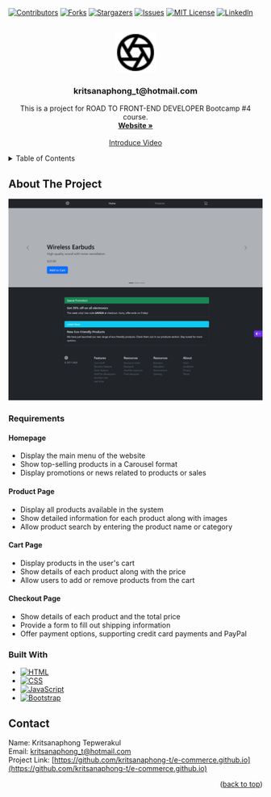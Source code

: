 <!-- Improved compatibility of back to top link: See: https://github.com/othneildrew/Best-README-Template/pull/73 -->
<a id="readme-top"></a>
<!--
*** Thanks for checking out the Best-README-Template. If you have a suggestion
*** that would make this better, please fork the repo and create a pull request
*** or simply open an issue with the tag "enhancement".
*** Don't forget to give the project a star!
*** Thanks again! Now go create something AMAZING! :D
-->



<!-- PROJECT SHIELDS -->
<!--
*** I'm using markdown "reference style" links for readability.
*** Reference links are enclosed in brackets [ ] instead of parentheses ( ).
*** See the bottom of this document for the declaration of the reference variables
*** for contributors-url, forks-url, etc. This is an optional, concise syntax you may use.
*** https://www.markdownguide.org/basic-syntax/#reference-style-links
-->
[![Contributors][contributors-shield]][contributors-url]
[![Forks][forks-shield]][forks-url]
[![Stargazers][stars-shield]][stars-url]
[![Issues][issues-shield]][issues-url]
[![MIT License][license-shield]][license-url]
[![LinkedIn][linkedin-shield]][linkedin-url]



<!-- PROJECT LOGO -->
<br />
<div align="center">
  <a href="https://github.com/kritsanaphong-t/e-commerce.github.io">
    <img src="img/logo.svg" alt="Logo" width="80" height="80">
  </a>

<h3 align="center">kritsanaphong_t@hotmail.com</h3>

  <p align="center">
    This is a project for ROAD TO FRONT-END DEVELOPER Bootcamp #4 course.
    <br />
    <a href="https://kritsanaphong-t.github.io/e-commerce.github.io"><strong>Website »</strong></a>
    <br />
    <br />
    <a href="https://youtube.com">Introduce Video</a>
  </p>
</div>



<!-- TABLE OF CONTENTS -->
<details>
  <summary>Table of Contents</summary>
  <ol>
    <li>
      <a href="#about-the-project">About The Project</a>
      <ul>
        <li><a href="#requirements">Requirements</a></li>
        <li><a href="#built-with">Built With</a></li>
      </ul>
    </li>
    <li><a href="#contact">Contact</a></li>
  </ol>
</details>



<!-- ABOUT THE PROJECT -->
## About The Project

[![Product Name Screen Shot][product-screenshot]](https://example.com)

### Requirements
#### Homepage
- Display the main menu of the website
- Show top-selling products in a Carousel format
- Display promotions or news related to products or sales

#### Product Page
- Display all products available in the system
- Show detailed information for each product along with images
- Allow product search by entering the product name or category

#### Cart Page
- Display products in the user's cart
- Show details of each product along with the price
- Allow users to add or remove products from the cart

#### Checkout Page
- Show details of each product and the total price
- Provide a form to fill out shipping information
- Offer payment options, supporting credit card payments and PayPal

### Built With

* [![HTML][HTML.com]][HTML-url]
* [![CSS][CSS.com]][CSS-url]
* [![JavaScript][JavaScript.com]][JavaScript-url]
* [![Bootstrap][Bootstrap.com]][Bootstrap-url]

<!-- CONTACT -->
## Contact

Name: Kritsanaphong Tepwerakul
<br>
Email: kritsanaphong_t@hotmail.com
<br>
Project Link: [https://github.com/kritsanaphong-t/e-commerce.github.io](https://github.com/kritsanaphong-t/e-commerce.github.io)

<p align="right">(<a href="#readme-top">back to top</a>)</p>



<!-- MARKDOWN LINKS & IMAGES -->
<!-- https://www.markdownguide.org/basic-syntax/#reference-style-links -->
[contributors-shield]: https://img.shields.io/github/contributors/kritsanaphong-t/e-commerce.github.io.svg?style=for-the-badge
[contributors-url]: https://github.com/kritsanaphong-t/e-commerce.github.io/graphs/contributors
[forks-shield]: https://img.shields.io/github/forks/kritsanaphong-t/e-commerce.github.io.svg?style=for-the-badge
[forks-url]: https://github.com/kritsanaphong-t/e-commerce.github.io/network/members
[stars-shield]: https://img.shields.io/github/stars/kritsanaphong-t/e-commerce.github.io.svg?style=for-the-badge
[stars-url]: https://github.com/kritsanaphong-t/e-commerce.github.io/stargazers
[issues-shield]: https://img.shields.io/github/issues/kritsanaphong-t/e-commerce.github.io.svg?style=for-the-badge
[issues-url]: https://github.com/kritsanaphong-t/e-commerce.github.io/issues
[license-shield]: https://img.shields.io/github/license/kritsanaphong-t/e-commerce.github.io.svg?style=for-the-badge
[license-url]: https://github.com/kritsanaphong-t/e-commerce.github.io/blob/master/LICENSE.txt
[linkedin-shield]: https://img.shields.io/badge/-LinkedIn-black.svg?style=for-the-badge&logo=linkedin&colorB=555
[linkedin-url]: https://linkedin.com/in/linkedin_username
[product-screenshot]: img/Screenshot.jpeg
[HTML.com]: https://img.shields.io/badge/HTML-000000?style=for-the-badge&logo=html5&logoColor=white
[HTML-url]: https://developer.mozilla.org/en-US/docs/Web/HTML
[CSS.com]: https://img.shields.io/badge/CSS-000000?style=for-the-badge&logo=css3&logoColor=white
[CSS-url]: https://developer.mozilla.org/en-US/docs/Web/CSS
[JavaScript.com]: https://img.shields.io/badge/JavaScript-000000?style=for-the-badge&logo=javascript&logoColor=white
[JavaScript-url]: https://developer.mozilla.org/en-US/docs/Web/JavaScript
[Bootstrap.com]: https://img.shields.io/badge/Bootstrap-000000?style=for-the-badge&logo=bootstrap&logoColor=white
[Bootstrap-url]: https://getbootstrap.com
